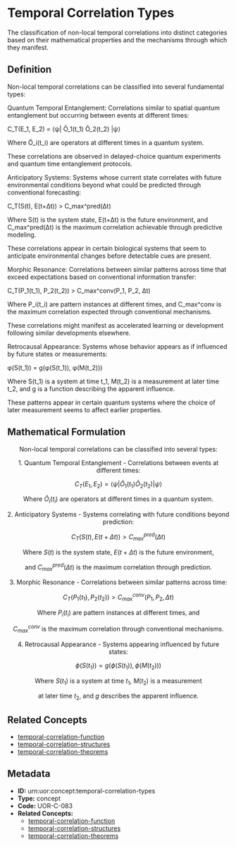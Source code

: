 # Temporal Correlation Types

The classification of non-local temporal correlations into distinct categories based on their mathematical properties and the mechanisms through which they manifest.

## Definition

Non-local temporal correlations can be classified into several fundamental types:

Quantum Temporal Entanglement: Correlations similar to spatial quantum entanglement but occurring between events at different times:

C_T(E_1, E_2) = ⟨ψ| Ô_1(t_1) Ô_2(t_2) |ψ⟩

Where Ô_i(t_i) are operators at different times in a quantum system.

These correlations are observed in delayed-choice quantum experiments and quantum time entanglement protocols.

Anticipatory Systems: Systems whose current state correlates with future environmental conditions beyond what could be predicted through conventional forecasting:

C_T(S(t), E(t+Δt)) > C_max^pred(Δt)

Where S(t) is the system state, E(t+Δt) is the future environment, and C_max^pred(Δt) is the maximum correlation achievable through predictive modeling.

These correlations appear in certain biological systems that seem to anticipate environmental changes before detectable cues are present.

Morphic Resonance: Correlations between similar patterns across time that exceed expectations based on conventional information transfer:

C_T(P_1(t_1), P_2(t_2)) > C_max^conv(P_1, P_2, Δt)

Where P_i(t_i) are pattern instances at different times, and C_max^conv is the maximum correlation expected through conventional mechanisms.

These correlations might manifest as accelerated learning or development following similar developments elsewhere.

Retrocausal Appearance: Systems whose behavior appears as if influenced by future states or measurements:

φ(S(t_1)) = g(φ(S(t_1)), φ(M(t_2)))

Where S(t_1) is a system at time t_1, M(t_2) is a measurement at later time t_2, and g is a function describing the apparent influence.

These patterns appear in certain quantum systems where the choice of later measurement seems to affect earlier properties.

## Mathematical Formulation

$$
\text{Non-local temporal correlations can be classified into several types:}
$$

$$
\text{1. Quantum Temporal Entanglement - Correlations between events at different times:}
$$

$$
C_T(E_1, E_2) = \langle\psi| \hat{O}_1(t_1) \hat{O}_2(t_2) |\psi\rangle
$$

$$
\text{   Where } \hat{O}_i(t_i) \text{ are operators at different times in a quantum system.}
$$

$$
\text{2. Anticipatory Systems - Systems correlating with future conditions beyond prediction:}
$$

$$
C_T(S(t), E(t+\Delta t)) > C_{max}^{pred}(\Delta t)
$$

$$
\text{   Where } S(t) \text{ is the system state, } E(t+\Delta t) \text{ is the future environment,}
$$

$$
\text{   and } C_{max}^{pred}(\Delta t) \text{ is the maximum correlation through prediction.}
$$

$$
\text{3. Morphic Resonance - Correlations between similar patterns across time:}
$$

$$
C_T(P_1(t_1), P_2(t_2)) > C_{max}^{conv}(P_1, P_2, \Delta t)
$$

$$
\text{   Where } P_i(t_i) \text{ are pattern instances at different times, and}
$$

$$
\text{   } C_{max}^{conv} \text{ is the maximum correlation through conventional mechanisms.}
$$

$$
\text{4. Retrocausal Appearance - Systems appearing influenced by future states:}
$$

$$
\phi(S(t_1)) = g(\phi(S(t_1)), \phi(M(t_2)))
$$

$$
\text{   Where } S(t_1) \text{ is a system at time } t_1\text{, } M(t_2) \text{ is a measurement}
$$

$$
\text{   at later time } t_2\text{, and } g \text{ describes the apparent influence.}
$$

## Related Concepts

- [temporal-correlation-function](./temporal-correlation-function.md)
- [temporal-correlation-structures](./temporal-correlation-structures.md)
- [temporal-correlation-theorems](./temporal-correlation-theorems.md)

## Metadata

- **ID:** urn:uor:concept:temporal-correlation-types
- **Type:** concept
- **Code:** UOR-C-083
- **Related Concepts:**
  - [temporal-correlation-function](./temporal-correlation-function.md)
  - [temporal-correlation-structures](./temporal-correlation-structures.md)
  - [temporal-correlation-theorems](./temporal-correlation-theorems.md)
